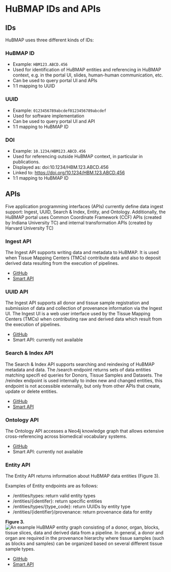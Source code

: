 # HuBMAP IDs and APIs

## IDs

HuBMAP uses three different kinds of IDs:

### HuBMAP ID
- Example: `HBM123.ABCD.456` 
- Used for identification of HuBMAP entities and referencing in HuBMAP context, e.g. in the portal UI, slides, human-human communication, etc.
- Can be used to query portal UI and APIs
- 1:1 mapping to UUID

### UUID
- Example: `0123456789abcdef0123456789abcdef`
- Used for software implementation
- Can be used to query portal UI and API
- 1:1 mapping to HuBMAP ID

### DOI
- Example: `10.1234/HBM123.ABCD.456` 
- Used for referencing outside HuBMAP context, in particular in publications.
- Displayed as: doi:10.1234/HBM.123.ABCD.456
- Linked to: https://doi.org/10.1234/HBM.123.ABCD.456
- 1:1 mapping to HuBMAP ID


## APIs
Five application programming interfaces (APIs) currently define 
data ingest support: Ingest, UUID, Search & Index, Entity, and Ontology.  Additionally, the HuBMAP portal uses Common Coordinate Framework (CCF) APIs (created by Indiana University TC) and internal transformation APIs (created by Harvard University TC)

### Ingest API
The Ingest API supports writing data and metadata to HuBMAP. It is used when Tissue Mapping Centers (TMCs) contribute data and also to deposit derived data resulting from the execution of pipelines.
- [GitHub](https://github.com/hubmapconsortium/ingest-ui) 
- [Smart API](https://smart-api.info/ui/5a6bea1158d2652743c7a201fdb1c44d)

### UUID API
The Ingest API supports all donor and tissue sample registration and submission of data and collection of provenance information via the Ingest UI. The Ingest UI is a web user interface used by the Tissue Mapping Centers (TMCs) when contributing raw and derived data which result from the execution of pipelines.
- [GitHub](https://github.com/hubmapconsortium/uuid-api)
- Smart API: currently not available

### Search & Index API
The Search & Index API supports searching and reindexing of HuBMAP metadata and data. The /search endpoint returns sets of data entities matching specifi ed queries for Donors, Tissue Samples and Datasets. The /reindex endpoint is used internally to index new and changed entities, this endpoint is not accessible externally, but only from other APIs that create, update or delete entities.
- [GitHub](https://github.com/hubmapconsortium/search-api)
- [Smart API](https://smart-api.info/ui/7aaf02b838022d564da776b03f357158)

### Ontology API
The Ontology API accesses a Neo4j knowledge graph that allows
extensive cross-referencing across biomedical vocabulary systems.
- [GitHub](https://github.com/hubmapconsortium/hubmap-ontology)
- Smart API: currently not available

### Entity API
The Entity API returns information about HuBMAP data entities (Figure 3). 

Examples of Entity endpoints are as follows:
 - /entities/types: return valid entity types
 - /entities/{identifer}: return specific entities
 - /entities/types/{type_code}: return UUIDs by entity type
 - /entities/{identifier}/provenance: return provenance
   data for entity

**Figure 3.**
![An example HuBMAP entity graph consisting of a donor, organ, blocks, tissue slices, data and derived data from a pipeline. In general, a donor and organ are required in the provenance hierarchy where tissue samples (such as blocks and samples) can be organized based on several different tissue sample types.](https://drive.google.com/file/d/14aAyTItvm3teFB5jUX5TVGRpW4oit99b/view?usp=sharing)

- [GitHub](https://github.com/hubmapconsortium/entity-api) 
- [Smart API](https://smart-api.info/ui/0065e419668f3336a40d1f5ab89c6ba3)
